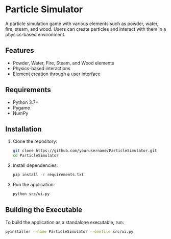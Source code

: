 # Particle Simulator   
        
A particle simulation game with various elements such as powder, water, fire, steam, and wood. Users can create particles and interact with them in a physics-based environment.                 
   
## Features                                   
                      
- Powder, Water, Fire, Steam, and Wood elements            
- Physics-based interactions               
- Element creation through a user interface
    
## Requirements

- Python 3.7+
- Pygame
- NumPy

## Installation

1. Clone the repository:
    ```bash
    git clone https://github.com/yourusername/ParticleSimulator.git
    cd ParticleSimulator
    ```

2. Install dependencies:
    ```bash
    pip install -r requirements.txt
    ```

3. Run the application:
    ```bash
    python src/ui.py
    ```

## Building the Executable

To build the application as a standalone executable, run:
```bash
pyinstaller --name ParticleSimulator --onefile src/ui.py
